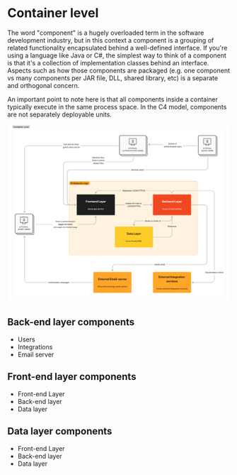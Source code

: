# Container level

The word "component" is a hugely overloaded term in the software development industry, but in this context a component is a grouping of related functionality encapsulated behind a well-defined interface. If you're using a language like Java or C#, the simplest way to think of a component is that it's a collection of implementation classes behind an interface. Aspects such as how those components are packaged (e.g. one component vs many components per JAR file, DLL, shared library, etc) is a separate and orthogonal concern.

An important point to note here is that all components inside a container typically execute in the same process space. In the C4 model, components are not separately deployable units.

![Context Level](../public/container-level.png)

## Back-end layer components

- Users
- Integrations
- Email server

## Front-end layer components

- Front-end Layer
- Back-end layer
- Data layer

## Data layer components

- Front-end Layer
- Back-end layer
- Data layer
